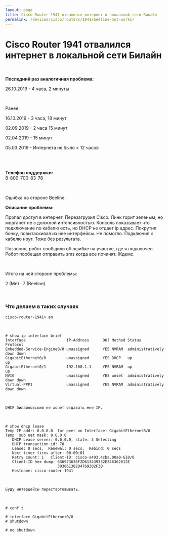 ```yaml
---
layout: page
title: Cisco Router 1941 отвалился интернет в локальной сети Билайн
permalink: /devices/cisco/routers/1941/beeline-not-works/
---
```


# Cisco Router 1941 отвалился интернет в локальной сети Билайн

<br/>

**Последний раз аналогичная проблема:**<br/>

26.10.2019 - 4 часа, 2 минуты

<br/>

Ранее:<br/>

16.10.2019 - 3 часа, 18 минут

02.09.2019 - 2 часа 15 минут

02.04.2019 - 15 минут

05.03.2019 - Интернета не было > 12 часов

<br/>
<br/>

**Телефон поддержки:** <br/>
8-800-700-83-78

<br/>

Ошибка на стороне Beeline.

**Описание проблемы:**

Пропал доступ в интернет. Перезагрузил Cisco. Линк горит зеленым, но морганет не с должной интенсивностью. Консоль показывает что подключение по кабелю есть, но DHCP не отдает ip адрес. Покрутил бочку, повытаскивал из нее интерфейсы. Не помогло. Подключил к кабелю ноут. Тоже без результата. 

Позвонил, робот сообщили об ошибке на участке, где я подключен. Робот пообещал отправить sms когда все починят. Ждемс.

<br/>

Итого на чей стороне проблемы:

2 (Me) : 7 (Beeline)

<br/>

### Что делаем в таких случаях

    cisco-router-1941> en

<br/>

    # show ip interface brief
    Interface                  IP-Address      OK? Method Status                Protocol
    Embedded-Service-Engine0/0 unassigned      YES NVRAM  administratively down down
    GigabitEthernet0/0         unassigned      YES DHCP   up                    up
    GigabitEthernet0/1         192.168.1.1     YES NVRAM  up                    up
    NVI0                       unassigned      YES unset  administratively down down
    Virtual-PPP1               unassigned      YES NVRAM  administratively down down

<br/>

    DHCP билайновский не хочет отдавать мне IP.

<br/>

    # show dhcp lease
    Temp IP addr: 0.0.0.0  for peer on Interface: GigabitEthernet0/0
    Temp  sub net mask: 0.0.0.0
       DHCP Lease server: 0.0.0.0, state: 3 Selecting
       DHCP transaction id: 78
       Lease: 0 secs,  Renewal: 0 secs,  Rebind: 0 secs
       Next timer fires after: 00:00:01
       Retry count: 1   Client-ID: cisco-a493.4cba.00a0-Gi0/0
       Client-ID hex dump: 636973636F2D613439332E346362612E
                           303061302D4769302F30
       Hostname: cisco-router-1941

<br/>

    Буду интерфейсы перестартовывать.

<br/>

    # conf t

    # interface GigabitEthernet0/0
    # shutdown

    # no shutdown
